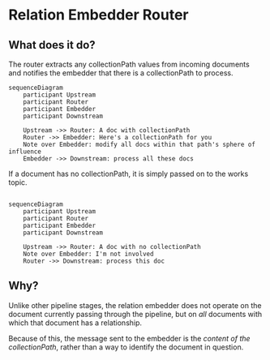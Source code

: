 # Relation Embedder Router
## What does it do?

The router extracts any collectionPath values from incoming documents and notifies the embedder that there is a 
collectionPath to process.

```mermaid
sequenceDiagram
    participant Upstream
    participant Router
    participant Embedder
    participant Downstream

    Upstream ->> Router: A doc with collectionPath
    Router ->> Embedder: Here's a collectionPath for you
    Note over Embedder: modify all docs within that path's sphere of influence 
    Embedder ->> Downstream: process all these docs
```

If a document has no collectionPath, it is simply passed on to the works topic.
```mermaid

sequenceDiagram
    participant Upstream
    participant Router
    participant Embedder
    participant Downstream

    Upstream ->> Router: A doc with no collectionPath
    Note over Embedder: I'm not involved
    Router ->> Downstream: process this doc

```

## Why?

Unlike other pipeline stages, the relation embedder does not operate on the document currently 
passing through the pipeline, but on *all* documents with which that document has a relationship.

Because of this, the message sent to the embedder is the *content of the collectionPath*, rather 
than a way to identify the document in question.
